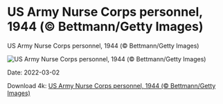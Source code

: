 # US Army Nurse Corps personnel, 1944 (© Bettmann/Getty Images)

US Army Nurse Corps personnel, 1944 (© Bettmann/Getty Images)

![US Army Nurse Corps personnel, 1944 (© Bettmann/Getty Images)](https://bing.com/th?id=OHR.USArmyNurse_EN-US6247095196_UHD.jpg&w=1024&h=576)

Date: 2022-03-02

Download 4k: [US Army Nurse Corps personnel, 1944 (© Bettmann/Getty Images)](https://bing.com/th?id=OHR.USArmyNurse_EN-US6247095196_UHD.jpg)


